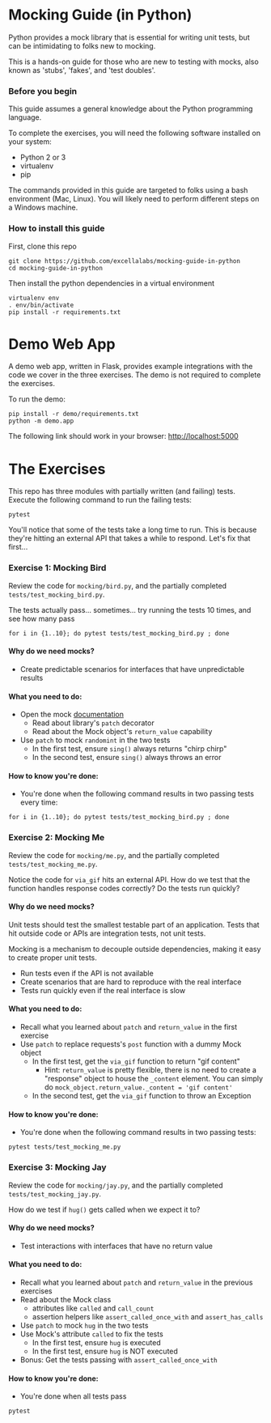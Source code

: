# Mocking Guide (in Python)

Python provides a mock library that is essential for writing unit tests, but can be intimidating to folks new to mocking.

This is a hands-on guide for those who are new to testing with mocks, also known as 'stubs', 'fakes', and 'test doubles'.

### Before you begin

This guide assumes a general knowledge about the Python programming language.

To complete the exercises, you will need the following software installed on your system:

* Python 2 or 3
* virtualenv
* pip

The commands provided in this guide are targeted to folks using a bash environment (Mac, Linux).  You will likely need to perform different steps on a Windows machine.

### How to install this guide

First, clone this repo

```
git clone https://github.com/excellalabs/mocking-guide-in-python
cd mocking-guide-in-python
```

Then install the python dependencies in a virtual environment

```
virtualenv env
. env/bin/activate
pip install -r requirements.txt
```

# Demo Web App

A demo web app, written in Flask, provides example integrations with the code we cover in the three exercises. The demo is not required to complete the exercises.

To run the demo:

```
pip install -r demo/requirements.txt
python -m demo.app
```

The following link should work in your browser: [http://localhost:5000](http://localhost:5000)

# The Exercises

This repo has three modules with partially written (and failing) tests.  Execute the following command to run the failing tests:

```
pytest
```

You'll notice that some of the tests take a long time to run.  This is because they're hitting an external API that takes a while to respond.  Let's fix that first...

### Exercise 1: Mocking Bird

Review the code for `mocking/bird.py`, and the partially completed `tests/test_mocking_bird.py`.

The tests actually pass... sometimes... try running the tests 10 times, and see how many pass

```shell
for i in {1..10}; do pytest tests/test_mocking_bird.py ; done
```

#### Why do we need mocks?

 * Create predictable scenarios for interfaces that have unpredictable results

#### What you need to do:

 * Open the mock [documentation](https://docs.python.org/dev/library/unittest.mock.html)
   * Read about library's `patch` decorator
   * Read about the Mock object's `return_value` capability
 * Use `patch` to mock `randomint` in the two tests
   * In the first test, ensure `sing()` always returns "chirp chirp"
   * In the second test, ensure `sing()` always throws an error

#### How to know you're done:

 * You're done when the following command results in two passing tests every time:

```shell
for i in {1..10}; do pytest tests/test_mocking_bird.py ; done
```

### Exercise 2: Mocking Me

Review the code for `mocking/me.py`, and the partially completed `tests/test_mocking_me.py`.

Notice the code for `via_gif` hits an external API.  How do we test that the function handles response codes correctly? Do the tests run quickly?

#### Why do we need mocks?

Unit tests should test the smallest testable part of an application. Tests that hit outside code or APIs are integration tests, not unit tests.

Mocking is a mechanism to decouple outside dependencies, making it easy to create proper unit tests.

 * Run tests even if the API is not available
 * Create scenarios that are hard to reproduce with the real interface
 * Tests run quickly even if the real interface is slow

#### What you need to do:

 * Recall what you learned about `patch` and `return_value` in the first exercise
 * Use `patch` to replace requests's `post` function with a dummy Mock object
   * In the first test, get the `via_gif` function to return "gif content"
     * Hint: `return_value` is pretty flexible, there is no need to create a "response" object to house the `_content` element. You can simply do `mock_object.return_value._content = 'gif content'`
   * In the second test, get the `via_gif` function to throw an Exception

#### How to know you're done:

 * You're done when the following command results in two passing tests:

```
pytest tests/test_mocking_me.py
```

### Exercise 3: Mocking Jay

Review the code for `mocking/jay.py`, and the partially completed `tests/test_mocking_jay.py`.

How do we test if `hug()` gets called when we expect it to?

#### Why do we need mocks?

 * Test interactions with interfaces that have no return value

#### What you need to do:

 * Recall what you learned about `patch` and `return_value` in the previous exercises
 * Read about the Mock class
   * attributes like `called` and `call_count`
   * assertion helpers like `assert_called_once_with` and `assert_has_calls`
 * Use `patch` to mock `hug` in the two tests
 * Use Mock's attribute `called` to fix the tests
   * In the first test, ensure `hug` is executed
   * In the first test, ensure `hug` is NOT executed
 * Bonus: Get the tests passing with `assert_called_once_with`

#### How to know you're done:

 * You're done when all tests pass

```
pytest
```
